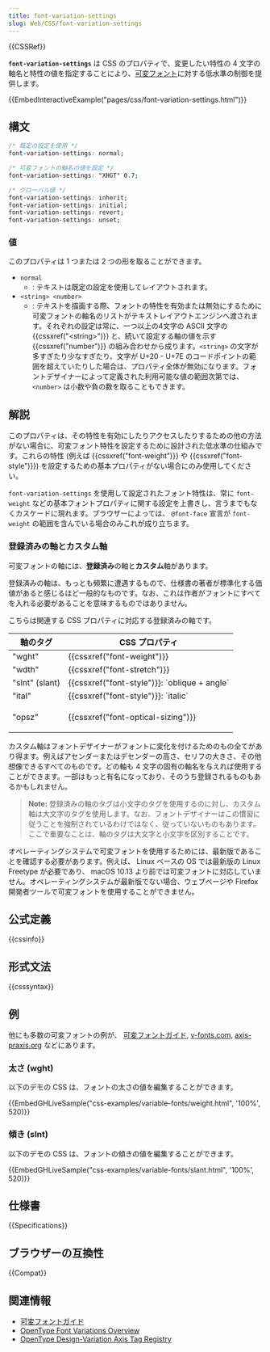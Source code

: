 ```yaml
---
title: font-variation-settings
slug: Web/CSS/font-variation-settings
---
```

{{CSSRef}}

**`font-variation-settings`** は CSS のプロパティで、変更したい特性の 4 文字の軸名と特性の値を指定することにより、[可変フォント](/ja/docs/Web/CSS/CSS_Fonts/Variable_Fonts_Guide)に対する低水準の制御を提供します。

{{EmbedInteractiveExample("pages/css/font-variation-settings.html")}}

## 構文

```css
/* 既定の設定を使用 */
font-variation-settings: normal;

/* 可変フォントの軸名の値を設定 */
font-variation-settings: "XHGT" 0.7;

/* グローバル値 */
font-variation-settings: inherit;
font-variation-settings: initial;
font-variation-settings: revert;
font-variation-settings: unset;
```

### 値

このプロパティは 1 つまたは 2 つの形を取ることができます。

- `normal`
  - : テキストは既定の設定を使用してレイアウトされます。
- `<string> <number>`
  - : テキストを描画する際、フォントの特性を有効または無効にするために可変フォントの軸名のリストがテキストレイアウトエンジンへ渡されます。それぞれの設定は常に、一つ以上の4文字の ASCII 文字の {{cssxref("&lt;string&gt;")}} と、続いて設定する軸の値を示す {{cssxref("number")}} の組み合わせから成ります。`<string>` の文字が多すぎたり少なすぎたり、文字が U+20 - U+7E のコードポイントの範囲を超えていたりした場合は、プロパティ全体が無効になります。フォントデザイナーによって定義された利用可能な値の範囲次第では、`<number>` は小数や負の数を取ることもできます。

## 解説

このプロパティは、その特性を有効にしたりアクセスしたりするための他の方法がない場合に、可変フォント特性を設定するために設計された低水準の仕組みです。これらの特性 (例えば {{cssxref("font-weight")}} や {{cssxref("font-style")}}) を設定するための基本プロパティがない場合にのみ使用してください。

`font-variation-settings` を使用して設定されたフォント特性は、常に `font-weight` などの基本フォントプロパティに関する設定を上書きし、言うまでもなくカスケードに現れます。ブラウザーによっては、 `@font-face` 宣言が `font-weight` の範囲を含んでいる場合のみこれが成り立ちます。

### 登録済みの軸とカスタム軸

可変フォントの軸には、**登録済み**の軸と**カスタム**軸があります。

登録済みの軸は、もっとも頻繁に遭遇するもので、仕様書の著者が標準化する価値があると感じるほど一般的なものです。なお、これは作者がフォントにすべてを入れる必要があることを意味するものではありません。

こちらは関連する CSS プロパティに対応する登録済みの軸です。

<table class="standard-table">
  <thead>
    <tr>
      <th scope="col">軸のタグ</th>
      <th scope="col">CSS プロパティ</th>
    </tr>
  </thead>
  <tbody>
    <tr>
      <td>"wght"</td>
      <td>{{cssxref("font-weight")}}</td>
    </tr>
    <tr>
      <td>"wdth"</td>
      <td>{{cssxref("font-stretch")}}</td>
    </tr>
    <tr>
      <td>"slnt" (slant)</td>
      <td>{{cssxref("font-style")}}: `oblique + angle`</td>
    </tr>
    <tr>
      <td>"ital"</td>
      <td>{{cssxref("font-style")}}: `italic`</td>
    </tr>
    <tr>
      <td>"opsz"</td>
      <td><p>{{cssxref("font-optical-sizing")}}</p></td>
    </tr>
  </tbody>
</table>

カスタム軸はフォントデザイナーがフォントに変化を付けるためのもの全てがあり得ます。例えばアセンダーまたはデセンダーの高さ、セリフの大きさ、その他想像できるすべてのものです。どの軸も 4 文字の固有の軸名を与えれば使用することができます。一部はもっと有名になっており、そのうち登録されるものもあるかもしれません。

> **Note:** 登録済みの軸のタグは小文字のタグを使用するのに対し、カスタム軸は大文字のタグを使用します。なお、フォントデザイナーはこの慣習に従うことを強制されているわけではなく、従っていないものもあります。ここで重要なことは、軸のタグは大文字と小文字を区別することです。

オペレーティングシステムで可変フォントを使用するためには、最新版であることを確認する必要があります。例えば、 Linux ベースの OS では最新版の Linux Freetype が必要であり、 macOS 10.13 より前では可変フォントに対応していません。オペレーティングシステムが最新版でない場合、ウェブページや Firefox 開発者ツールで可変フォントを使用することができません。

## 公式定義

{{cssinfo}}

## 形式文法

{{csssyntax}}

## 例

他にも多数の可変フォントの例が、 [可変フォントガイド](/ja/docs/Web/CSS/CSS_Fonts/Variable_Fonts_Guide), [v-fonts.com](https://v-fonts.com/), [axis-praxis.org](https://www.axis-praxis.org/) などにあります。

### 太さ (wght)

以下のデモの CSS は、フォントの太さの値を編集することができます。

{{EmbedGHLiveSample("css-examples/variable-fonts/weight.html", '100%', 520)}}

### 傾き (slnt)

以下のデモの CSS は、フォントの傾きの値を編集することができます。

{{EmbedGHLiveSample("css-examples/variable-fonts/slant.html", '100%', 520)}}

## 仕様書

{{Specifications}}

## ブラウザーの互換性

{{Compat}}

## 関連情報

- [可変フォントガイド](/ja/docs/Web/CSS/CSS_Fonts/Variable_Fonts_Guide)
- [OpenType Font Variations Overview](https://docs.microsoft.com/typography/opentype/spec/otvaroverview)
- [OpenType Design-Variation Axis Tag Registry](https://docs.microsoft.com/typography/opentype/spec/dvaraxisreg)
